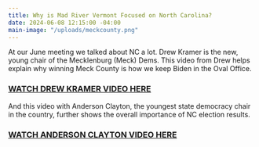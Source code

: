 ```yaml
---
title: Why is Mad River Vermont Focused on North Carolina?
date: 2024-06-08 12:15:00 -04:00
main-image: "/uploads/meckcounty.png"
---
```


At our June meeting we talked about NC a lot. Drew Kramer is the new, young chair of the Mecklenburg (Meck) Dems.  This video from Drew helps explain why winning Meck County is how we keep Biden in the Oval Office.

### [WATCH DREW KRAMER VIDEO HERE](https://youtu.be/WphlJYDeRV8)
   
And this video with Anderson Clayton, the youngest state democracy chair in the country, further shows the overall importance of NC election results. 

### [WATCH ANDERSON CLAYTON VIDEO HERE](https://youtu.be/nPg_Q0TD1Vk) 